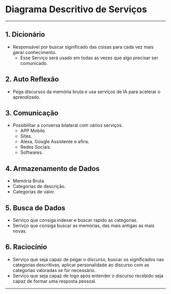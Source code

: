 # Diagrama Descritivo de Serviços

---

## 1. Dicionário

- Responsável por buscar significado das coisas para cada vez mais gerar conhecimento.
  - Esse Serviço será usado em todas as vezes que algo precisar ser comunicado.

## 2. Auto Reflexão

- Pega discursos da memória bruta e usa serviços de IA para acelerar o aprendizado.

## 3. Comunicação

- Possibilitar a conversa bilateral com vários serviços.
  - APP Mobile.
  - Sites.
  - Alexa, Google Assistente e afins.
  - Redes Sociais.
  - Softwares.

## 4. Armazenamento de Dados

- Memória Bruta.
- Categorias de descrição.
- Categorias de valor.

## 5. Busca de Dados

- Serviço que consiga indexar e buscar rapido as categorias.
- Serivço que consiga buscar as memórias, das mais antigas as mais novas.

## 6. Raciocínio

- Serviço que seja capaz de pegar o discurso, buscar os significados nas categorias descritivas, aplicar personalidade ao discurso com as categorias valoradas se for necessário.
- Serviço que seja capaz de logo após entender o discurso recebido seja capaz de formar uma resposta pessoal.

---
